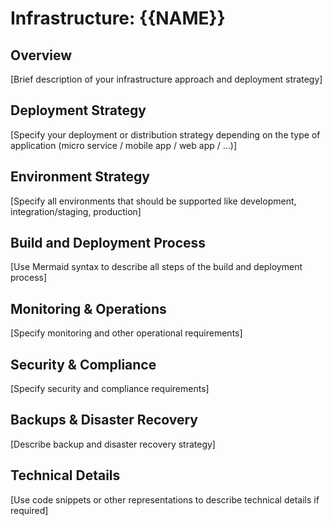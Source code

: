 <!--
INFRASTRUCTURE TEMPLATE

Purpose: Define deployment, hosting, and operational requirements
Usage: Document all infrastructure needs, deployment strategies, and operational concerns

Placeholders:
- {{NAME}}: Will be replaced with the project name
-->

# Infrastructure: {{NAME}}

## Overview
[Brief description of your infrastructure approach and deployment strategy]

## Deployment Strategy
[Specify your deployment or distribution strategy depending on the type of application (micro service / mobile app / web app / ...)]

## Environment Strategy
[Specify all environments that should be supported like development, integration/staging, production]

## Build and Deployment Process
[Use Mermaid syntax to describe all steps of the build and deployment process]

## Monitoring & Operations
[Specify monitoring and other operational requirements]

## Security & Compliance
[Specify security and compliance requirements]

## Backups & Disaster Recovery
[Describe backup and disaster recovery strategy]

## Technical Details
[Use code snippets or other representations to describe technical details if required]